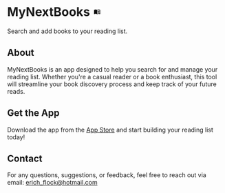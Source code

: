 # MyNextBooks <img src="./logo.png" alt="MyNextBooks Logo" width="20" height="20">
Search and add books to your reading list.

## About
MyNextBooks is an app designed to help you search for and manage your reading list. Whether you're a casual reader or a book enthusiast, this tool will streamline your book discovery process and keep track of your future reads.

## Get the App
Download the app from the [App Store](https://apps.apple.com/tr/app/mynextbooks/id6443747150) and start building your reading list today!

## Contact
For any questions, suggestions, or feedback, feel free to reach out via email: [erich_flock@hotmail.com](mailto:erich_flock@hotmail.com)
